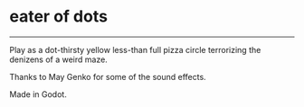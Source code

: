 # eater of dots
--- 

Play as a dot-thirsty yellow less-than full pizza circle terrorizing the denizens of a weird maze.

Thanks to May Genko for some of the sound effects.

Made in Godot.
